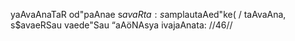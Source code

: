 yaAvaAnaTaR od"paAnae s$avaRta: s$amplautaAed"ke( /
taAvaAna, s$avaeRSau vaede"Sau “aAöNAsya ivajaAnata: //46//